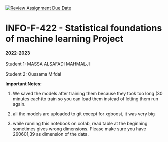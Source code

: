 [![Review Assignment Due Date](https://classroom.github.com/assets/deadline-readme-button-24ddc0f5d75046c5622901739e7c5dd533143b0c8e959d652212380cedb1ea36.svg)](https://classroom.github.com/a/RvNX6VvR)

# INFO-F-422 - Statistical foundations of machine learning Project
#### 2022-2023 

Student 1: MASSA ALSAFADI MAHMALJI

Student 2: Oussama Mifdal


**Important Notes:**

1. We saved the models after training them because they took too long (30 minutes each)to train so you can load them instead of letting them run again.

2. all the models are uploaded to git except for xgboost, it was very big

3. while running this notebook on colab, read.table at the beginning sometimes gives wrong dimensions. Please make sure you have 260601,39 as dimension of the data.
